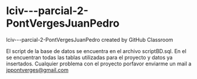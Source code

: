 # lciv---parcial-2-PontVergesJuanPedro
lciv---parcial-2-PontVergesJuanPedro created by GitHub Classroom

El script de la base de datos se encuentra en el archivo scriptBD.sql. En el se encuentran todas las tablas utilizadas para el proyecto y datos ya insertados.
Cualquier problema con el proyecto porfavor enviarme un mail a jppontverges@gmail.com
